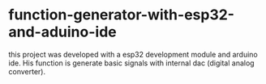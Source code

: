 # function-generator-with-esp32-and-aduino-ide
this project was developed with a esp32 development module and arduino ide. His function is generate basic signals with  internal dac (digital analog converter).
